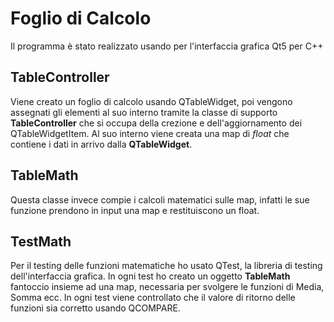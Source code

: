 # Foglio di Calcolo 
Il programma è stato realizzato usando per l'interfaccia grafica Qt5 per C++
## TableController
Viene creato un foglio di calcolo usando QTableWidget, poi vengono assegnati gli elementi al suo interno tramite la classe di supporto **TableController** che si occupa
della crezione e dell'aggiornamento dei QTableWidgetItem. Al suo interno viene creata una map di *float* che contiene i dati in arrivo dalla **QTableWidget**.
## TableMath
Questa classe invece compie i calcoli matematici sulle map, infatti le sue funzione prendono in input una map e restituiscono un float.
## TestMath
Per il testing delle funzioni matematiche ho usato QTest, la libreria di testing dell'interfaccia grafica. In ogni test ho creato un oggetto **TableMath** fantoccio insieme
ad una map, necessaria per svolgere le funzioni di Media, Somma ecc. In ogni test viene controllato che il valore di ritorno delle funzioni sia corretto usando QCOMPARE.
